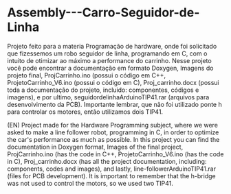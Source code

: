 # Assembly---Carro-Seguidor-de-Linha

Projeto feito para a materia Programação de hardware, onde foi solicitado que fizessemos um robo seguidor de linha, programando em C, com o intuito de otimizar ao máximo a performance do carrinho.
Nesse projeto você pode encontrar a documentação em formato Doxygen, Imagens do projeto final, ProjCarrinho.ino (possui o código em C++, ProjetoCarrinho_V6.ino (possui o código em C), 
Proj_carrinho.docx (possui toda a documentação do projeto, incluido: componentes, códigos e imagens), e por ultimo, seguidordelinhaArduinoTIP41.rar (arquivos para desenvolvimento da PCB).
Importante lembrar, que não foi utilizado ponte h para controlar os motores, então utilizamos dois TIP41.

(EN)
Project made for the Hardware Programming subject, where we were asked to make a line follower robot, programming in C, in order to optimize the car's performance as much as possible.
In this project you can find the documentation in Doxygen format, Images of the final project, ProjCarrinho.ino (has the code in C++, ProjetoCarrinho_V6.ino (has the code in C),
Proj_carrinho.docx (has all the project documentation, including: components, codes and images), and lastly, line-followerArduinoTIP41.rar (files for PCB development).
It is important to remember that the h-bridge was not used to control the motors, so we used two TIP41.
